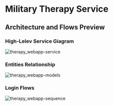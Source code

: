 # Military Therapy Service
## Architecture and Flows Preview
### High-Lelev Service Giagram
![therapy_webapp-service](https://github.com/user-attachments/assets/5ad6ff05-af7a-4d2c-9883-e74ed740514e)

### Entities Relationship
![therapy_webapp-models](https://github.com/user-attachments/assets/7925fbae-91bb-4b64-b94d-e4855df1c272)

### Login Flows
![therapy_webapp-sequence](https://github.com/user-attachments/assets/be6ed988-d735-4516-b776-b4a41d1393fe)
